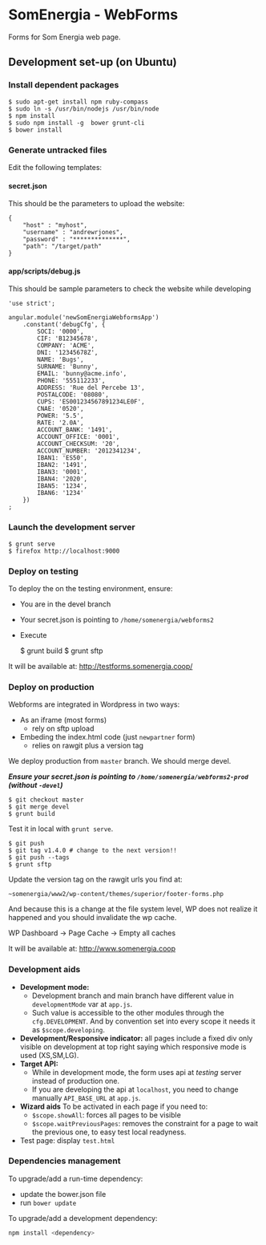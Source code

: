 # SomEnergia - WebForms

Forms for Som Energia web page.

## Development set-up (on Ubuntu)

### Install dependent packages

	$ sudo apt-get install npm ruby-compass
	$ sudo ln -s /usr/bin/nodejs /usr/bin/node
	$ npm install
	$ sudo npm install -g  bower grunt-cli
	$ bower install

### Generate untracked files

Edit the following templates:

#### secret.json

This should be the parameters to upload the website:

	{
		"host" : "myhost",
		"username" : "andrewrjones",
		"password" : "**************",
		"path": "/target/path"
	}

#### app/scripts/debug.js

This should be sample parameters to check the website while developing

	'use strict';

	angular.module('newSomEnergiaWebformsApp')
		.constant('debugCfg', {
			SOCI: '0000',
			CIF: 'B12345678',
			COMPANY: 'ACME',
			DNI: '12345678Z',
			NAME: 'Bugs',
			SURNAME: 'Bunny',
			EMAIL: 'bunny@acme.info',
			PHONE: '555112233',
			ADDRESS: 'Rue del Percebe 13',
			POSTALCODE: '08080',
			CUPS: 'ES001234567891234LE0F',
			CNAE: '0520',
			POWER: '5.5',
			RATE: '2.0A',
			ACCOUNT_BANK: '1491',
			ACCOUNT_OFFICE: '0001',
			ACCOUNT_CHECKSUM: '20',
			ACCOUNT_NUMBER: '2012341234',
			IBAN1: 'ES50',
			IBAN2: '1491',
			IBAN3: '0001',
			IBAN4: '2020',
			IBAN5: '1234',
			IBAN6: '1234'
		})
	;


### Launch the development server

	$ grunt serve
	$ firefox http://localhost:9000

### Deploy on testing

To deploy the on the testing environment,
ensure:

- You are in the devel branch
- Your secret.json is pointing to `/home/somenergia/webforms2`
- Execute

    $ grunt build
    $ grunt sftp

It will be available at: http://testforms.somenergia.coop/

### Deploy on production

Webforms are integrated in Wordpress in two ways:

- As an iframe (most forms)
	- rely on sftp upload
- Embeding the index.html code (just `newpartner` form)
	- relies on rawgit plus a version tag

We deploy production from `master` branch.
We should merge devel.

***Ensure your secret.json is pointing to `/home/somenergia/webforms2-prod`
(without `-devel`)***

    $ git checkout master
    $ git merge devel
    $ grunt build

Test it in local with `grunt serve`.

    $ git push
    $ git tag v1.4.0 # change to the next version!!
    $ git push --tags
    $ grunt sftp

Update the version tag on the rawgit urls you find at:

`~somenergia/www2/wp-content/themes/superior/footer-forms.php`

And because this is a change at the file system level,
WP does not realize it happened and
you should invalidate the wp cache.

WP Dashboard -> Page Cache -> Empty all caches


It will be available at: http://www.somenergia.coop


### Development aids

- **Development mode:**
	- Development branch and main branch have different value in `developmentMode` var at `app.js`.
	- Such value is accessible to the other modules through the `cfg.DEVELOPMENT`. And by convention set into every scope it needs it as `$scope.developing`.
- **Development/Responsive indicator:** all pages include a fixed div only visible on development at top right saying which responsive mode is used (XS,SM,LG).
- **Target API:**
	- While in development mode, the form uses api at _testing_ server instead of production one.
	- If you are developing the api at `localhost`, you need to change manually `API_BASE_URL` at `app.js`.
- **Wizard aids** To be activated in each page if you need to:
	- `$scope.showAll`: forces all pages to be visible
	- `$scope.waitPreviousPages`: removes the constraint for a page to wait the previous one, to easy test local readyness.
- Test page: display `test.html`


### Dependencies management


To upgrade/add a run-time dependency:

- update the bower.json file
- run `bower update`


To upgrade/add a development dependency:

```bash
npm install <dependency>
```











